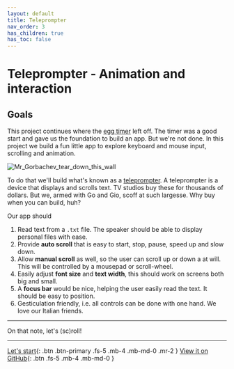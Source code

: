 ```yaml
---
layout: default
title: Teleprompter
nav_order: 3
has_children: true
has_toc: false
---
```


# Teleprompter - Animation and interaction

## Goals

This project continues where the [egg timer](../egg_timer/) left off. The timer was a good start and gave us the foundation to build an app. But we're not done. In this project we build a fun little app to explore keyboard and mouse input, scrolling and animation. 

![Mr_Gorbachev_tear_down_this_wall](teleprompter_Mr_Gorbachev.gif)

To do that we'll build what's known as a [teleprompter](https://en.wikipedia.org/wiki/Teleprompter). A teleprompter is a device that displays and scrolls text. TV studios buy these for thousands of dollars. But we, armed with Go and Gio, scoff at such largesse. Why buy when you can build, huh? 

Our app should

1. Read text from a `.txt` file. The speaker should be able to display personal files with ease.
1. Provide **auto scroll** that is easy to start, stop, pause, speed up and slow down. 
1. Allow **manual scroll** as well, so the user can scroll up or down a at will. This will be controlled by a mousepad or scroll-wheel.
1. Easily adjust **font size** and **text width**, this should work on screens both big and small.
1. A **focus bar** would be nice, helping the user easily read the text. It should be easy to position. 
1. Gesticulation friendly, i.e. all controls can be done with one hand. We love our Italian friends. 


---




On that note, let's (sc)roll!

---

[Let's start](01_setup.md){: .btn .btn-primary .fs-5 .mb-4 .mb-md-0 .mr-2 }
[View it on GitHub](https://github.com/jonegil/gui-with-gio/tree/main/teleprompter){: .btn .fs-5 .mb-4 .mb-md-0 }
